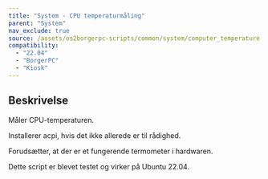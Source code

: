 ```yaml
---
title: "System - CPU temperaturmåling"
parent: "System"
nav_exclude: true
source: /assets/os2borgerpc-scripts/common/system/computer_temperature.sh
compatibility: 
  - "22.04"
  - "BorgerPC"
  - "Kiosk"
---
```


## Beskrivelse
Måler CPU-temperaturen.

Installerer acpi, hvis det ikke allerede er til rådighed.

Forudsætter, at der er et fungerende termometer i hardwaren.

Dette script er blevet testet og virker på Ubuntu 22.04.